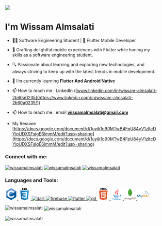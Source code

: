 <img align="center" src="https://i.giphy.com/media/v1.Y2lkPTc5MGI3NjExY2dna3JldGc2cHl4aDZ0bXBycG4wOTd3Z21vOGxzb2Z2MnJweWxtNCZlcD12MV9pbnRlcm5hbF9naWZfYnlfaWQmY3Q9dg/u2wg2uXJbHzkXkPphr/giphy.gif" width="400"/>


<h1 align="left">I'm Wissam Almsalati</h1>


- 👨‍💻 Software Engineering Student | 📱 Flutter Mobile Developer

- 🌟 Crafting delightful mobile experiences with Flutter while honing my skills as a software engineering student.

- 🔍 Passionate about learning and exploring new technologies, and always striving to keep up with the latest trends in mobile development.

- 🌱 I’m currently learning **Flutter And Android Native**

- 📫 How to reach me : LinkedIn ([www.linkedin.com/in/wissam-almsalati-2b60a0235](https://www.linkedin.com/in/wissam-almsalati-2b60a0235/))

- 📫 How to reach me : email **wissamalmsalati@gmail.com**

- My Resume [https://docs.google.com/document/d/1uyik1o90MTwB4FpU84yV1zltcDYjpUDXSFsigE6lmmM/edit?usp=sharing](https://docs.google.com/document/d/1uyik1o90MTwB4FpU84yV1zltcDYjpUDXSFsigE6lmmM/edit?usp=sharing)

<h3 align="left">Connect with me:</h3>
<p align="left">
<a href="https://linkedin.com/in/wissamalmsalati" target="blank"><img align="center" src="https://raw.githubusercontent.com/rahuldkjain/github-profile-readme-generator/master/src/images/icons/Social/linked-in-alt.svg" alt="wissamalmsalati" height="30" width="40" /></a>
<a href="https://www.facebook.com/profile.php?id=61554939599747&mibextid=LQQJ4d" target="blank"><img align="center" src="https://raw.githubusercontent.com/rahuldkjain/github-profile-readme-generator/master/src/images/icons/Social/facebook.svg" alt="wissamalmsalati" height="30" width="40" /></a>
<a href="https://instagram.com/wissamalmsalati" target="blank"><img align="center" src="https://raw.githubusercontent.com/rahuldkjain/github-profile-readme-generator/master/src/images/icons/Social/instagram.svg" alt="wissamalmsalati" height="30" width="40" /></a>
</p>

<h3 align="left">Languages and Tools:</h3>
<p align="left"> <a href="https://www.cprogramming.com/" target="_blank" rel="noreferrer"> <img src="https://raw.githubusercontent.com/devicons/devicon/master/icons/c/c-original.svg" alt="c" width="40" height="40"/> </a> <a href="https://www.w3schools.com/css/" target="_blank" rel="noreferrer"> <img src="https://raw.githubusercontent.com/devicons/devicon/master/icons/css3/css3-original-wordmark.svg" alt="css3" width="40" height="40"/> </a> <a href="https://dart.dev" target="_blank" rel="noreferrer"> <img src="https://www.vectorlogo.zone/logos/dartlang/dartlang-icon.svg" alt="dart" width="40" height="40"/> </a> <a href="https://firebase.google.com/" target="_blank" rel="noreferrer"> <img src="https://www.vectorlogo.zone/logos/firebase/firebase-icon.svg" alt="firebase" width="40" height="40"/> </a> <a href="https://flutter.dev" target="_blank" rel="noreferrer"> <img src="https://www.vectorlogo.zone/logos/flutterio/flutterio-icon.svg" alt="flutter" width="40" height="40"/> </a> <a href="https://git-scm.com/" target="_blank" rel="noreferrer"> <img src="https://www.vectorlogo.zone/logos/git-scm/git-scm-icon.svg" alt="git" width="40" height="40"/> </a> <a href="https://www.w3.org/html/" target="_blank" rel="noreferrer"> <img src="https://raw.githubusercontent.com/devicons/devicon/master/icons/html5/html5-original-wordmark.svg" alt="html5" width="40" height="40"/> </a> <a href="https://www.java.com" target="_blank" rel="noreferrer"> <img src="https://raw.githubusercontent.com/devicons/devicon/master/icons/java/java-original.svg" alt="java" width="40" height="40"/> </a> <a href="https://www.mongodb.com/" target="_blank" rel="noreferrer"> <img src="https://raw.githubusercontent.com/devicons/devicon/master/icons/mongodb/mongodb-original-wordmark.svg" alt="mongodb" width="40" height="40"/> </a> <a href="https://www.mysql.com/" target="_blank" rel="noreferrer"> <img src="https://raw.githubusercontent.com/devicons/devicon/master/icons/mysql/mysql-original-wordmark.svg" alt="mysql" width="40" height="40"/> </a> </p>

<p><img align="left" src="https://github-readme-stats.vercel.app/api/top-langs?username=wissamalmsalati&show_icons=true&theme=dracula&locale=en&layout=compact" alt="wissamalmsalati" /></p>


<p>&nbsp;<img align="center" src="https://github-readme-stats.vercel.app/api?username=wissamalmsalati&show_icons=true&theme=dracula&locale=en" alt="wissamalmsalati" /></p>

<p><img align="center" src="https://github-readme-streak-stats.herokuapp.com/?user=wissamalmsalati&theme=dracula" alt="wissamalmsalati" /></p>
